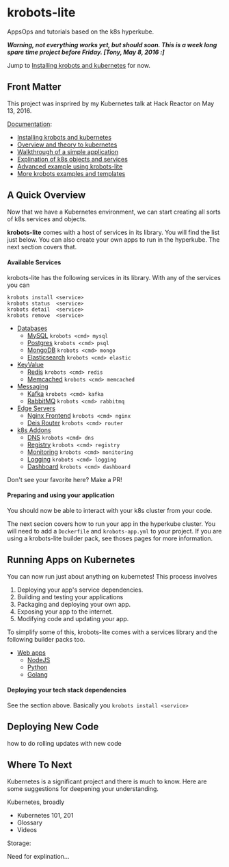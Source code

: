 # krobots-lite

AppsOps and tutorials based on the k8s hyperkube.


**_Warning, not everything works yet, but should soon.
This is a week long spare time project before Friday.
[Tony, May 8, 2016 :]_**

Jump to [Installing krobots and kubernetes](docs/install.md) for now.


## Front Matter

This project was insprired by my Kubernetes talk at Hack Reactor on May 13, 2016.

[Documentation](docs/README.md):
- [Installing krobots and kubernetes](docs/install.md)
- [Overview and theory to kubernetes](docs/theory.md)
- [Walkthrough of a simple application](docs/simple.md)
- [Explination of k8s objects and services](docs/k8s-objs.md)
- [Advanced example using krobots-lite](docs/advanced.md)
- [More krobots examples and templates](docs/examples.md)


## A Quick Overview

Now that we have a Kubernetes environment,
we can start creating all sorts of k8s services and objects.

**krobots-lite** comes with a host of services in its library.
You will find the list just below.
You can also create your own apps to run
in the hyperkube. The next section covers that.

#### Available Services

krobots-lite has the following services in its library.
With any of the services you can

```
krobots install <service>
krobots status  <service>
krobots detail  <service>
krobots remove  <service>
```

- [Databases](docs/db/README.md)
  - [MySQL](docs/db/mysql.md) `krobots <cmd> mysql`
  - [Postgres](docs/db/psql.md) `krobots <cmd> psql`
  - [MongoDB](docs/db/mongo.md) `krobots <cmd> mongo`
  - [Elasticsearch](docs/db/elastic.md) `krobots <cmd> elastic`
- [KeyValue](docs/kv/README.md.md)
  - [Redis](docs/kv/redis.md) `krobots <cmd> redis`
  - [Memcached](docs/kv/memcached.md) `krobots <cmd> memcached`
- [Messaging](docs/msg/README.md)
  - [Kafka](docs/msg/kafka.md) `krobots <cmd> kafka`
  - [RabbitMQ](docs/msg/bunnies.md) `krobots <cmd> rabbitmq`
- [Edge Servers](docs/edge/README.md.md)
  - [Nginx Frontend](docs/edge/nginx.md) `krobots <cmd> nginx`
  - [Deis Router](docs/edge/router.md) `krobots <cmd> router`
- [k8s Addons](docs/k8s/README.md)
  - [DNS](docs/k8s/dns.yml) `krobots <cmd> dns`
  - [Registry](docs/k8s/registry.yml) `krobots <cmd> registry`
  - [Monitoring](docs/k8s/monitoring.yml) `krobots <cmd> monitoring`
  - [Logging](docs/k8s/logging.yml) `krobots <cmd> logging`
  - [Dashboard](docs/k8s/dashboard.yml) `krobots <cmd> dashboard`


Don't see your favorite here? Make a PR!


#### Preparing and using your application

You should now be able to interact
with your k8s cluster from your code.

The next secion covers how to run your
app in the hyperkube cluster.
You will need to add a `Dockerfile` and `krobots-app.yml`
to your project.
If you are using a krobots-lite
builder pack, see thoses pages
for more information.



## Running Apps on Kubernetes

You can now run just about anything on kubernetes!
This process involves 

1. Deploying your app's service dependencies.
1. Building and testing your applications
1. Packaging and deploying your own app.
1. Exposing your app to the internet.
1. Modifying code and updating your app.

To simplify some of this, krobots-lite
comes with a services library and
the following builder packs too.

- [Web apps](docs/webapps.md)
  - [NodeJS](docs/app/nodejs.md)
  - [Python](docs/app/python.md)
  - [Golang](docs/app/golang.md)


#### Deploying your tech stack dependencies

See the section above. Basically you `krobots install <service>`



## Deploying New Code

how to do rolling updates with new code





## Where To Next

Kubernetes is a significant project and there is much to know.
Here are some suggestions for deepening your understanding.


Kubernetes, broadly

- Kubernetes 101, 201
- Glossary
- Videos

Storage: 

Need for explination...




